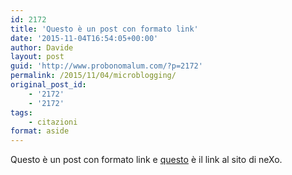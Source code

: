 ```yaml
---
id: 2172
title: 'Questo è un post con formato link'
date: '2015-11-04T16:54:05+00:00'
author: Davide
layout: post
guid: 'http://www.probonomalum.com/?p=2172'
permalink: /2015/11/04/microblogging/
original_post_id:
    - '2172'
    - '2172'
tags:
    - citazioni
format: aside
---
```


Questo è un post con formato link e [questo](http://www.nexo.me) è il link al sito di neXo.